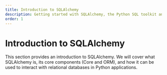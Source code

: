 ```yaml
---
title: Introduction to SQLAlchemy
description: Getting started with SQLAlchemy, the Python SQL toolkit and Object Relational Mapper.
order: 1
---
```


# Introduction to SQLAlchemy

This section provides an introduction to SQLAlchemy. We will cover what SQLAlchemy is, its core components (Core and ORM), and how it can be used to interact with relational databases in Python applications.
